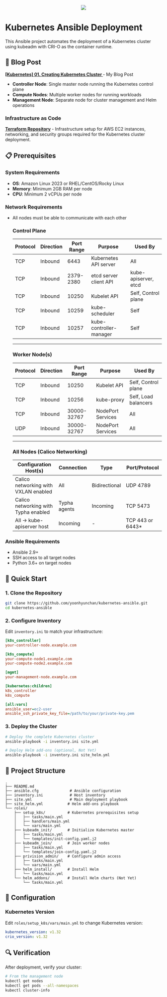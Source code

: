 <p align="center">
    <img src="https://skillicons.dev/icons?i=ansible,kubernetes" />
</p>

# Kubernetes Ansible Deployment

This Ansible project automates the deployment of a Kubernetes cluster using kubeadm with CRI-O as the container runtime.

## 📖 Blog Post
**[[Kubernetes] 01. Creating Kubernetes Cluster
](https://mon-roman.tistory.com/entry/Kubernetes-01-Creating-Kubernetes-Cluster)** - My Blog Post



- **Controller Node**: Single master node running the Kubernetes control plane
- **Compute Nodes**: Multiple worker nodes for running workloads
- **Management Node**: Separate node for cluster management and Helm operations

### Infrastructure as Code
**[Terraform Repository](https://github.com/yoonhyunchan/aws-terraform-project)** - Infrastructure setup for AWS EC2 instances, networking, and security groups required for the Kubernetes cluster deployment.

## 📋 Prerequisites

### System Requirements
- **OS**: Amazon Linux 2023 or RHEL/CentOS/Rocky Linux
- **Memory**: Minimum 2GB RAM per node
- **CPU**: Minimum 2 vCPUs per node

### Network Requirements
- All nodes must be able to communicate with each other
   ### Control Plane

   | Protocol | Direction | Port Range | Purpose                 | Used By              |
   | -------- | --------- | ---------- | ----------------------- | -------------------- |
   | TCP      | Inbound   | 6443       | Kubernetes API server   | All                  |
   | TCP      | Inbound   | 2379-2380  | etcd server client API  | kube-apiserver, etcd |
   | TCP      | Inbound   | 10250      | Kubelet API             | Self, Control plane  |
   | TCP      | Inbound   | 10259      | kube-scheduler          | Self                 |
   | TCP      | Inbound   | 10257      | kube-controller-manager | Self                 |

   ---

   ### Worker Node(s)

   | Protocol | Direction | Port Range  | Purpose           | Used By              |
   | -------- | --------- | ----------- | ----------------- | -------------------- |
   | TCP      | Inbound   | 10250       | Kubelet API       | Self, Control plane  |
   | TCP      | Inbound   | 10256       | kube-proxy        | Self, Load balancers |
   | TCP      | Inbound   | 30000-32767 | NodePort Services | All                  |
   | UDP      | Inbound   | 30000-32767 | NodePort Services | All                  |

   ---

   ### All Nodes (Calico Networking)

   | Configuration Host(s)                | Connection   | Type          | Port/Protocol    |
   | ------------------------------------ | ------------ | ------------- | ---------------- |
   | Calico networking with VXLAN enabled | All          | Bidirectional | UDP 4789         |
   | Calico networking with Typha enabled | Typha agents | Incoming      | TCP 5473         |
   | All → kube-apiserver host            | Incoming     | -             | TCP 443 or 6443* |


### Ansible Requirements
- Ansible 2.9+
- SSH access to all target nodes
- Python 3.6+ on target nodes

## 🚀 Quick Start

### 1. Clone the Repository
```bash
git clone https://github.com/yoonhyunchan/kubernetes-ansible.git
cd kubernetes-ansible
```

### 2. Configure Inventory
Edit `inventory.ini` to match your infrastructure:

```ini
[k8s_controller]
your-controller-node.example.com

[k8s_compute]
your-compute-node1.example.com
your-compute-node2.example.com

[mgmt]
your-management-node.example.com

[kubernetes:children]
k8s_controller
k8s_compute

[all:vars]
ansible_user=ec2-user
ansible_ssh_private_key_file=/path/to/your/private-key.pem
```

### 3. Deploy the Cluster
```bash
# Deploy the complete Kubernetes cluster
ansible-playbook -i inventory.ini site.yml

# Deploy Helm add-ons (optional, Not Yet)
ansible-playbook -i inventory.ini site_helm.yml
```

## 📁 Project Structure

```
.
├── README.md                
├── ansible.cfg              # Ansible configuration
├── inventory.ini            # Host inventory
├── site.yml                 # Main deployment playbook
├── site_helm.yml           # Helm add-ons playbook
└── roles/
    ├── setup_k8s/          # Kubernetes prerequisites setup
    │   ├── tasks/main.yml
    │   ├── handlers/main.yml
    │   └── vars/main.yml
    ├── kubeadm_init/       # Initialize Kubernetes master
    │   ├── tasks/main.yml
    │   └── templates/init-config.yaml.j2
    ├── kubeadm_join/       # Join worker nodes
    │   ├── tasks/main.yml
    │   └── templates/join-config.yaml.j2
    ├── privision_admin/    # Configure admin access
    │   ├── tasks/main.yml
    │   └── vars/main.yml
    ├── helm_install/       # Install Helm
    │   └── tasks/main.yml
    └── helm_addons/        # Install Helm charts (Not Yet)
        └── tasks/main.yml
```

## 🔧 Configuration

### Kubernetes Version
Edit `roles/setup_k8s/vars/main.yml` to change Kubernetes version:
```yaml
kubernetes_version: v1.32
crio_version: v1.32
```

## 🔍 Verification

After deployment, verify your cluster:

```bash
# From the management node
kubectl get nodes
kubectl get pods --all-namespaces
kubectl cluster-info
```

